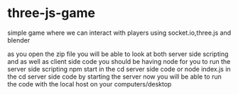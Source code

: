 # three-js-game
simple game where we can interact with players using socket.io,three.js and blender

as you open the zip file you will be able to look at both server side scripting and as well as client side code
you should be having node for you to run the server side scripting
npm start in the cd server side code 
or node index.js in the cd server side code
by starting the server now you will be able to run the code with the local host on your computers/desktop
